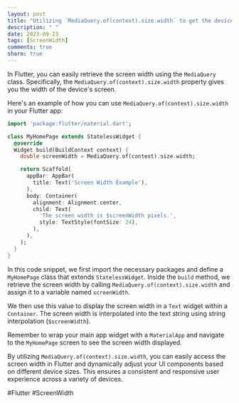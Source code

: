 ```yaml
---
layout: post
title: "Utilizing `MediaQuery.of(context).size.width` to get the device's screen width"
description: " "
date: 2023-09-23
tags: [ScreenWidth]
comments: true
share: true
---
```


In Flutter, you can easily retrieve the screen width using the `MediaQuery` class. Specifically, the `MediaQuery.of(context).size.width` property gives you the width of the device's screen.

Here's an example of how you can use `MediaQuery.of(context).size.width` in your Flutter app:

```dart
import 'package:flutter/material.dart';

class MyHomePage extends StatelessWidget {
  @override
  Widget build(BuildContext context) {
    double screenWidth = MediaQuery.of(context).size.width;

    return Scaffold(
      appBar: AppBar(
        title: Text('Screen Width Example'),
      ),
      body: Container(
        alignment: Alignment.center,
        child: Text(
          'The screen width is $screenWidth pixels.',
          style: TextStyle(fontSize: 24),
        ),
      ),
    );
  }
}
```

In this code snippet, we first import the necessary packages and define a `MyHomePage` class that extends `StatelessWidget`. Inside the `build` method, we retrieve the screen width by calling `MediaQuery.of(context).size.width` and assign it to a variable named `screenWidth`.

We then use this value to display the screen width in a `Text` widget within a `Container`. The screen width is interpolated into the text string using string interpolation (`$screenWidth`).

Remember to wrap your main app widget with a `MaterialApp` and navigate to the `MyHomePage` screen to see the screen width displayed.

By utilizing `MediaQuery.of(context).size.width`, you can easily access the screen width in Flutter and dynamically adjust your UI components based on different device sizes. This ensures a consistent and responsive user experience across a variety of devices.

#Flutter #ScreenWidth